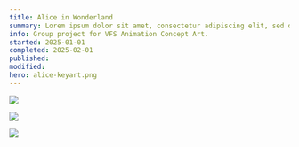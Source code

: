 ```yaml
---
title: Alice in Wonderland
summary: Lorem ipsum dolor sit amet, consectetur adipiscing elit, sed do eiusmod tempor incididunt ut labore et dolore magna aliqua. Ut enim ad minim veniam, quis nostrud exercitation ullamco laboris nisi ut aliquip ex ea commodo consequat.
info: Group project for VFS Animation Concept Art.
started: 2025-01-01
completed: 2025-02-01
published:
modified:
hero: alice-keyart.png
---
```


![](/images/alice-keyart-mushrooms.png)

![](/images/alice-keyart.png)

![](/images/alice-plants.png)
